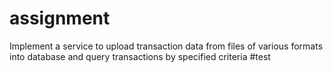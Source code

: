 # assignment
Implement a service to upload transaction data from files of various formats into database  and query transactions by specified criteria
#test